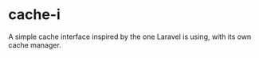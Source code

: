 # cache-i
A simple cache interface inspired by the one Laravel is using, with its own cache manager.
